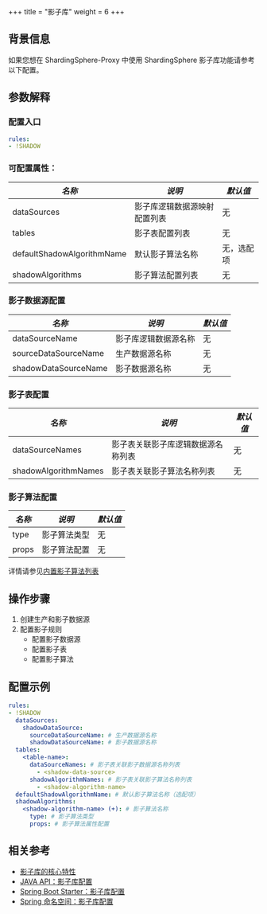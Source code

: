 +++
title = "影子库"
weight = 6
+++

## 背景信息
如果您想在 ShardingSphere-Proxy 中使用 ShardingSphere 影子库功能请参考以下配置。

## 参数解释
### 配置入口

```yaml
rules:
- !SHADOW
```

### 可配置属性：

| *名称*  | *说明*  | *默认值*  |
| ------- | ------ | ----- |
| dataSources | 影子库逻辑数据源映射配置列表 | 无 |
| tables | 影子表配置列表 | 无 |
| defaultShadowAlgorithmName | 默认影子算法名称 | 无，选配项 |
| shadowAlgorithms | 影子算法配置列表 | 无 |

### 影子数据源配置

| *名称*  | *说明*  | *默认值*  |
| ------- | ------ | ----- |
| dataSourceName | 影子库逻辑数据源名称 | 无 |
| sourceDataSourceName | 生产数据源名称 | 无 |
| shadowDataSourceName | 影子数据源名称 | 无 |

### 影子表配置

| *名称*  | *说明*  | *默认值*  |
| ------- | ------ | ----- |
| dataSourceNames | 影子表关联影子库逻辑数据源名称列表 | 无 |
| shadowAlgorithmNames | 影子表关联影子算法名称列表 | 无 |

### 影子算法配置
| *名称*  | *说明*  | *默认值*  |
| ------- | ------ | ----- |
| type | 影子算法类型 | 无 |
| props | 影子算法配置 | 无 |

详情请参见[内置影子算法列表](/cn/user-manual/shardingsphere-jdbc/builtin-algorithm/shadow)

## 操作步骤

1. 创建生产和影子数据源
2. 配置影子规则
    - 配置影子数据源
    - 配置影子表
    - 配置影子算法

## 配置示例
```yaml
rules:
- !SHADOW
  dataSources:
    shadowDataSource:
      sourceDataSourceName: # 生产数据源名称
      shadowDataSourceName: # 影子数据源名称
  tables:
    <table-name>:
      dataSourceNames: # 影子表关联影子数据源名称列表
        - <shadow-data-source>
      shadowAlgorithmNames: # 影子表关联影子算法名称列表
        - <shadow-algorithm-name>
  defaultShadowAlgorithmName: # 默认影子算法名称（选配项）
  shadowAlgorithms:
    <shadow-algorithm-name> (+): # 影子算法名称
      type: # 影子算法类型
      props: # 影子算法属性配置
```

## 相关参考

- [影子库的核心特性](/cn/features/shadow/)
- [JAVA API：影子库配置](/cn/user-manual/shardingsphere-jdbc/java-api/rules/shadow/)
- [Spring Boot Starter：影子库配置](/cn/user-manual/shardingsphere-jdbc/spring-boot-starter/rules/shadow/)
- [Spring 命名空间：影子库配置](/cn/user-manual/shardingsphere-jdbc/spring-namespace/rules/shadow/)
